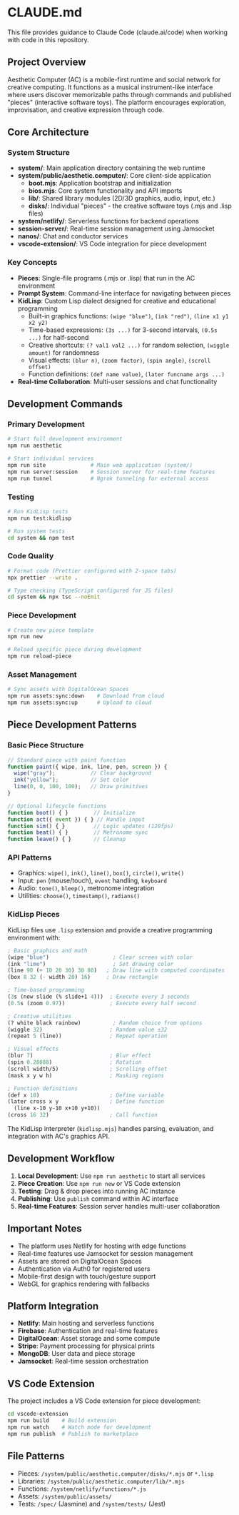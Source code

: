 # CLAUDE.md

This file provides guidance to Claude Code (claude.ai/code) when working with code in this repository.

## Project Overview

Aesthetic Computer (AC) is a mobile-first runtime and social network for creative computing. It functions as a musical instrument-like interface where users discover memorizable paths through commands and published "pieces" (interactive software toys). The platform encourages exploration, improvisation, and creative expression through code.

## Core Architecture

### System Structure
- **system/**: Main application directory containing the web runtime
- **system/public/aesthetic.computer/**: Core client-side application
  - **boot.mjs**: Application bootstrap and initialization
  - **bios.mjs**: Core system functionality and API imports
  - **lib/**: Shared library modules (2D/3D graphics, audio, input, etc.)
  - **disks/**: Individual "pieces" - the creative software toys (.mjs and .lisp files)
- **system/netlify/**: Serverless functions for backend operations
- **session-server/**: Real-time session management using Jamsocket
- **nanos/**: Chat and conductor services
- **vscode-extension/**: VS Code integration for piece development

### Key Concepts
- **Pieces**: Single-file programs (.mjs or .lisp) that run in the AC environment
- **Prompt System**: Command-line interface for navigating between pieces
- **KidLisp**: Custom Lisp dialect designed for creative and educational programming
  - Built-in graphics functions: `(wipe "blue")`, `(ink "red")`, `(line x1 y1 x2 y2)`
  - Time-based expressions: `(3s ...)` for 3-second intervals, `(0.5s ...)` for half-second
  - Creative shortcuts: `(? val1 val2 ...)` for random selection, `(wiggle amount)` for randomness
  - Visual effects: `(blur n)`, `(zoom factor)`, `(spin angle)`, `(scroll offset)`
  - Function definitions: `(def name value)`, `(later funcname args ...)`
- **Real-time Collaboration**: Multi-user sessions and chat functionality

## Development Commands

### Primary Development
```bash
# Start full development environment
npm run aesthetic

# Start individual services
npm run site              # Main web application (system/)
npm run server:session    # Session server for real-time features
npm run tunnel            # Ngrok tunneling for external access
```

### Testing
```bash
# Run KidLisp tests
npm run test:kidlisp

# Run system tests
cd system && npm test
```

### Code Quality
```bash
# Format code (Prettier configured with 2-space tabs)
npx prettier --write .

# Type checking (TypeScript configured for JS files)
cd system && npx tsc --noEmit
```

### Piece Development
```bash
# Create new piece template
npm run new

# Reload specific piece during development
npm run reload-piece
```

### Asset Management
```bash
# Sync assets with DigitalOcean Spaces
npm run assets:sync:down    # Download from cloud
npm run assets:sync:up      # Upload to cloud
```

## Piece Development Patterns

### Basic Piece Structure
```javascript
// Standard piece with paint function
function paint({ wipe, ink, line, pen, screen }) {
  wipe("gray");           // Clear background
  ink("yellow");          // Set color
  line(0, 0, 100, 100);   // Draw primitives
}

// Optional lifecycle functions
function boot() { }        // Initialize
function act({ event }) { } // Handle input
function sim() { }         // Logic updates (120fps)
function beat() { }        // Metronome sync
function leave() { }       // Cleanup
```

### API Patterns
- Graphics: `wipe()`, `ink()`, `line()`, `box()`, `circle()`, `write()`
- Input: `pen` (mouse/touch), `event` handling, `keyboard`
- Audio: `tone()`, `bleep()`, metronome integration
- Utilities: `choose()`, `timestamp()`, `radians()`

### KidLisp Pieces
KidLisp files use `.lisp` extension and provide a creative programming environment with:

```lisp
; Basic graphics and math
(wipe "blue")                    ; Clear screen with color
(ink "lime")                     ; Set drawing color
(line 90 (+ 10 20 30) 30 80)   ; Draw line with computed coordinates
(box 8 32 (- width 20) 16)     ; Draw rectangle

; Time-based programming
(3s (now slide (% slide+1 4)))  ; Execute every 3 seconds
(0.5s (zoom 0.97))              ; Execute every half second

; Creative utilities
(? white black rainbow)          ; Random choice from options
(wiggle 32)                     ; Random value ±32
(repeat 5 (line))               ; Repeat operation

; Visual effects
(blur 7)                        ; Blur effect
(spin 0.28888)                  ; Rotation
(scroll width/5)                ; Scrolling offset
(mask x y w h)                  ; Masking regions

; Function definitions
(def x 10)                      ; Define variable
(later cross x y                ; Define function
  (line x-10 y-10 x+10 y+10))
(cross 16 32)                   ; Call function
```

The KidLisp interpreter (`kidlisp.mjs`) handles parsing, evaluation, and integration with AC's graphics API.

## Development Workflow

1. **Local Development**: Use `npm run aesthetic` to start all services
2. **Piece Creation**: Use `npm run new` or VS Code extension
3. **Testing**: Drag & drop pieces into running AC instance
4. **Publishing**: Use `publish` command within AC interface
5. **Real-time Features**: Session server handles multi-user collaboration

## Important Notes

- The platform uses Netlify for hosting with edge functions
- Real-time features use Jamsocket for session management
- Assets are stored on DigitalOcean Spaces
- Authentication via Auth0 for registered users
- Mobile-first design with touch/gesture support
- WebGL for graphics rendering with fallbacks

## Platform Integration

- **Netlify**: Main hosting and serverless functions
- **Firebase**: Authentication and real-time features
- **DigitalOcean**: Asset storage and some compute
- **Stripe**: Payment processing for physical prints
- **MongoDB**: User data and piece storage
- **Jamsocket**: Real-time session orchestration

## VS Code Extension

The project includes a VS Code extension for piece development:
```bash
cd vscode-extension
npm run build    # Build extension
npm run watch    # Watch mode for development
npm run publish  # Publish to marketplace
```

## File Patterns

- Pieces: `/system/public/aesthetic.computer/disks/*.mjs` or `*.lisp`
- Libraries: `/system/public/aesthetic.computer/lib/*.mjs`
- Functions: `/system/netlify/functions/*.js`
- Assets: `/system/public/assets/`
- Tests: `/spec/` (Jasmine) and `/system/tests/` (Jest)